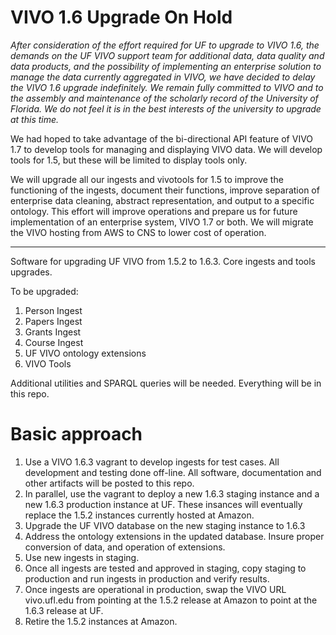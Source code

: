 # VIVO 1.6 Upgrade On Hold

*After consideration of the effort required for UF to upgrade to VIVO 1.6, the demands 
on the UF VIVO support team for additional data, data quality and data products, and
the possibility of implementing an enterprise solution to manage the data currently
aggregated in VIVO, we have decided to delay the VIVO 1.6 upgrade indefinitely.  We
remain fully committed to VIVO and to the assembly and maintenance of the scholarly
record of the University of Florida.  We do not feel it is in the best interests of the university to 
upgrade at this time.*

We had hoped to take advantage of the bi-directional API feature of VIVO 1.7 to develop
tools for managing and displaying VIVO data.  We will develop tools for 1.5, but these will
be limited to display tools only.

We will upgrade all our ingests and vivotools for 1.5 to improve the functioning of
the ingests, document their functions, improve separation of enterprise data
cleaning, abstract representation, and output to a specific ontology.  This effort will
improve operations and prepare us for future implementation of an enterprise system, 
VIVO 1.7 or both.  We will migrate the VIVO hosting from AWS to CNS to lower cost of
operation.

---

Software for upgrading UF VIVO from 1.5.2 to 1.6.3.  Core ingests and tools upgrades.

To be upgraded:

1. Person Ingest
1. Papers Ingest
1. Grants Ingest
1. Course Ingest
1. UF VIVO ontology extensions
1. VIVO Tools

Additional utilities and SPARQL queries will be needed.  Everything will be in this repo.

# Basic approach

1.  Use a VIVO 1.6.3 vagrant to develop ingests for test cases.  All development and testing done off-line.  All software, documentation and other
artifacts will be posted to this repo.
1.  In parallel, use the vagrant to deploy a new 1.6.3 staging instance and a new 1.6.3 production instance at UF.  These
insances will eventually replace the 1.5.2 instances currently hosted at Amazon. 
1.  Upgrade the UF VIVO database on the new staging instance to 1.6.3
1.  Address the ontology extensions in the updated database.  Insure proper conversion of data, and operation of extensions.
1.  Use new ingests in staging.
1.  Once all ingests are tested and approved in staging, copy staging to production and run ingests in production and verify results.
1.  Once ingests are operational in production, swap the VIVO URL vivo.ufl.edu from pointing at the 1.5.2 release at Amazon to
point at the 1.6.3 release at UF.
1.  Retire the 1.5.2 instances at Amazon.